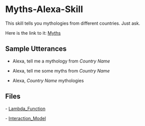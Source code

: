# Myths-Alexa-Skill
This skill tells you mythologies from different countries. Just ask.

Here is the link to it: [Myths](https://www.amazon.in/crazyboy2908-Myths/dp/B07JJBK6LJ/ref=sr_1_3?ie=UTF8&qid=1545892822&sr=8-3&keywords=crazyboy2908)


## Sample Utterances

 * Alexa, tell me a mythology from *Country Name*

 * Alexa, tell me some myths from *Country Name*

 * Alexa, *Country Name* mythologies
## Files

 \- [Lambda_Function](https://github.com/akash2908/Myths---Alexa-Skill/tree/master/Lambda_Function)

 \- [Interaction_Model](https://github.com/akash2908/Myths---Alexa-Skill/tree/master/Interaction_Model)
